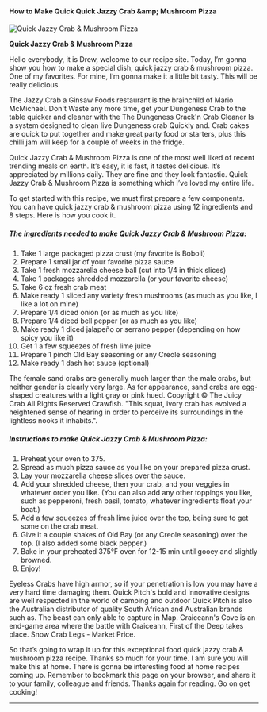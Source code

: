             

#### How to Make Quick Quick Jazzy Crab &amp;amp; Mushroom Pizza

![Quick Jazzy Crab &amp; Mushroom Pizza](https://img-global.cpcdn.com/recipes/5659577275121664/751x532cq70/quick-jazzy-crab-mushroom-pizza-recipe-main-photo.jpg)

**Quick Jazzy Crab &amp; Mushroom Pizza**

Hello everybody, it is Drew, welcome to our recipe site. Today, I’m gonna show you how to make a special dish, quick jazzy crab & mushroom pizza. One of my favorites. For mine, I’m gonna make it a little bit tasty. This will be really delicious.

The Jazzy Crab a Ginsaw Foods restaurant is the brainchild of Mario McMichael. Don't Waste any more time, get your Dungeness Crab to the table quicker and cleaner with the The Dungeness Crack'n Crab Cleaner Is a system designed to clean live Dungeness crab Quickly and. Crab cakes are quick to put together and make great party food or starters, plus this chilli jam will keep for a couple of weeks in the fridge.

Quick Jazzy Crab & Mushroom Pizza is one of the most well liked of recent trending meals on earth. It’s easy, it is fast, it tastes delicious. It’s appreciated by millions daily. They are fine and they look fantastic. Quick Jazzy Crab & Mushroom Pizza is something which I’ve loved my entire life.

To get started with this recipe, we must first prepare a few components. You can have quick jazzy crab & mushroom pizza using 12 ingredients and 8 steps. Here is how you cook it.

##### The ingredients needed to make Quick Jazzy Crab & Mushroom Pizza:

1.  Take 1 large packaged pizza crust (my favorite is Boboli)
2.  Prepare 1 small jar of your favorite pizza sauce
3.  Take 1 fresh mozzarella cheese ball (cut into 1/4 in thick slices)
4.  Take 1 packages shredded mozzarella (or your favorite cheese)
5.  Take 6 oz fresh crab meat
6.  Make ready 1 sliced any variety fresh mushrooms (as much as you like, I like a lot on mine)
7.  Prepare 1/4 diced onion (or as much as you like)
8.  Prepare 1/4 diced bell pepper (or as much as you like)
9.  Make ready 1 diced jalapeño or serrano pepper (depending on how spicy you like it)
10.  Get 1 a few squeezes of fresh lime juice
11.  Prepare 1 pinch Old Bay seasoning or any Creole seasoning
12.  Make ready 1 dash hot sauce (optional)

The female sand crabs are generally much larger than the male crabs, but neither gender is clearly very large. As for appearance, sand crabs are egg-shaped creatures with a light gray or pink hued. Copyright © The Juicy Crab All Rights Reserved Crawfish. "This squat, ivory crab has evolved a heightened sense of hearing in order to perceive its surroundings in the lightless nooks it inhabits.".

##### Instructions to make Quick Jazzy Crab & Mushroom Pizza:

1.  Preheat your oven to 375.
2.  Spread as much pizza sauce as you like on your prepared pizza crust.
3.  Lay your mozzarella cheese slices over the sauce.
4.  Add your shredded cheese, then your crab, and your veggies in whatever order you like. (You can also add any other toppings you like, such as pepperoni, fresh basil, tomato, whatever ingredients float your boat.)
5.  Add a few squeezes of fresh lime juice over the top, being sure to get some on the crab meat.
6.  Give it a couple shakes of Old Bay (or any Creole seasoning) over the top. (I also added some black pepper.)
7.  Bake in your preheated 375°F oven for 12-15 min until gooey and slightly browned.
8.  Enjoy!

Eyeless Crabs have high armor, so if your penetration is low you may have a very hard time damaging them. Quick Pitch's bold and innovative designs are well respected in the world of camping and outdoor Quick Pitch is also the Australian distributor of quality South African and Australian brands such as. The beast can only able to capture in Map. Craiceann's Cove is an end-game area where the battle with Craiceann, First of the Deep takes place. Snow Crab Legs - Market Price.

So that’s going to wrap it up for this exceptional food quick jazzy crab & mushroom pizza recipe. Thanks so much for your time. I am sure you will make this at home. There is gonna be interesting food at home recipes coming up. Remember to bookmark this page on your browser, and share it to your family, colleague and friends. Thanks again for reading. Go on get cooking!

* * *